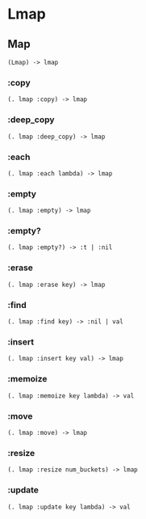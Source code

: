 # Lmap

## Map

```code
(Lmap) -> lmap
```

### :copy

```code
(. lmap :copy) -> lmap
```

### :deep_copy

```code
(. lmap :deep_copy) -> lmap
```

### :each

```code
(. lmap :each lambda) -> lmap
```

### :empty

```code
(. lmap :empty) -> lmap
```

### :empty?

```code
(. lmap :empty?) -> :t | :nil
```

### :erase

```code
(. lmap :erase key) -> lmap
```

### :find

```code
(. lmap :find key) -> :nil | val
```

### :insert

```code
(. lmap :insert key val) -> lmap
```

### :memoize

```code
(. lmap :memoize key lambda) -> val
```

### :move

```code
(. lmap :move) -> lmap
```

### :resize

```code
(. lmap :resize num_buckets) -> lmap
```

### :update

```code
(. lmap :update key lambda) -> val
```

